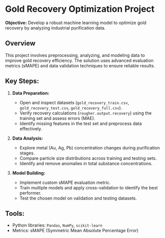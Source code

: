 # Gold Recovery Optimization Project

**Objective:** Develop a robust machine learning model to optimize gold recovery by analyzing industrial purification data.

## Overview
This project involves preprocessing, analyzing, and modeling data to improve gold recovery efficiency. The solution uses advanced evaluation metrics (sMAPE) and data validation techniques to ensure reliable results.

## Key Steps:
1. **Data Preparation:** 
   - Open and inspect datasets (`gold_recovery_train.csv`, `gold_recovery_test.csv`, `gold_recovery_full.csv`).
   - Verify recovery calculations (`rougher.output.recovery`) using the training set and assess errors (MAE).
   - Identify missing features in the test set and preprocess data effectively.

2. **Data Analysis:**
   - Explore metal (Au, Ag, Pb) concentration changes during purification stages.
   - Compare particle size distributions across training and testing sets.
   - Identify and remove anomalies in total substance concentrations.

3. **Model Building:**
   - Implement custom sMAPE evaluation metric.
   - Train multiple models and apply cross-validation to identify the best performer.
   - Test the chosen model on validation and testing datasets.

## Tools:
- Python libraries: `Pandas`, `NumPy`, `scikit-learn`
- Metrics: sMAPE (Symmetric Mean Absolute Percentage Error)
